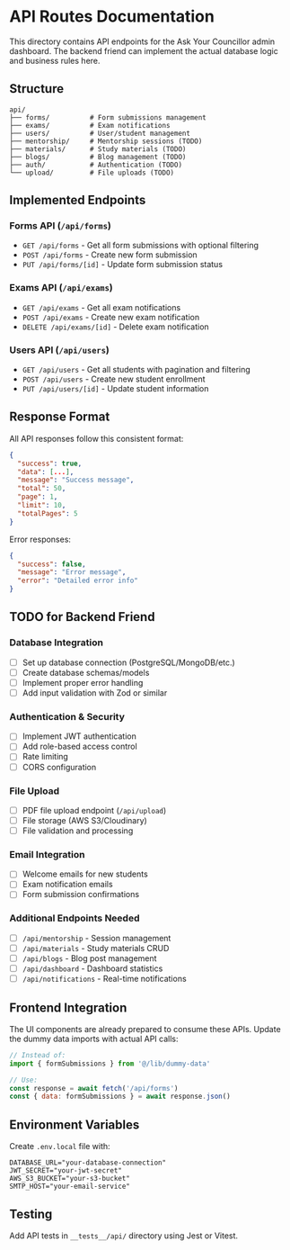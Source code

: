 # API Routes Documentation

This directory contains API endpoints for the Ask Your Councillor admin dashboard. The backend friend can implement the actual database logic and business rules here.

## Structure

```
api/
├── forms/          # Form submissions management
├── exams/          # Exam notifications
├── users/          # User/student management  
├── mentorship/     # Mentorship sessions (TODO)
├── materials/      # Study materials (TODO)
├── blogs/          # Blog management (TODO)
├── auth/           # Authentication (TODO)
└── upload/         # File uploads (TODO)
```

## Implemented Endpoints

### Forms API (`/api/forms`)
- `GET /api/forms` - Get all form submissions with optional filtering
- `POST /api/forms` - Create new form submission
- `PUT /api/forms/[id]` - Update form submission status

### Exams API (`/api/exams`)  
- `GET /api/exams` - Get all exam notifications
- `POST /api/exams` - Create new exam notification
- `DELETE /api/exams/[id]` - Delete exam notification

### Users API (`/api/users`)
- `GET /api/users` - Get all students with pagination and filtering
- `POST /api/users` - Create new student enrollment  
- `PUT /api/users/[id]` - Update student information

## Response Format

All API responses follow this consistent format:

```json
{
  "success": true,
  "data": [...],
  "message": "Success message",
  "total": 50,
  "page": 1,
  "limit": 10,
  "totalPages": 5
}
```

Error responses:
```json
{
  "success": false,
  "message": "Error message",
  "error": "Detailed error info"
}
```

## TODO for Backend Friend

### Database Integration
- [ ] Set up database connection (PostgreSQL/MongoDB/etc.)
- [ ] Create database schemas/models
- [ ] Implement proper error handling
- [ ] Add input validation with Zod or similar

### Authentication & Security
- [ ] Implement JWT authentication
- [ ] Add role-based access control
- [ ] Rate limiting
- [ ] CORS configuration

### File Upload
- [ ] PDF file upload endpoint (`/api/upload`)
- [ ] File storage (AWS S3/Cloudinary)
- [ ] File validation and processing

### Email Integration
- [ ] Welcome emails for new students
- [ ] Exam notification emails
- [ ] Form submission confirmations

### Additional Endpoints Needed
- [ ] `/api/mentorship` - Session management
- [ ] `/api/materials` - Study materials CRUD
- [ ] `/api/blogs` - Blog post management
- [ ] `/api/dashboard` - Dashboard statistics
- [ ] `/api/notifications` - Real-time notifications

## Frontend Integration

The UI components are already prepared to consume these APIs. Update the dummy data imports with actual API calls:

```javascript
// Instead of:
import { formSubmissions } from '@/lib/dummy-data'

// Use:
const response = await fetch('/api/forms')
const { data: formSubmissions } = await response.json()
```

## Environment Variables

Create `.env.local` file with:
```
DATABASE_URL="your-database-connection"
JWT_SECRET="your-jwt-secret"
AWS_S3_BUCKET="your-s3-bucket"
SMTP_HOST="your-email-service"
```

## Testing

Add API tests in `__tests__/api/` directory using Jest or Vitest.
